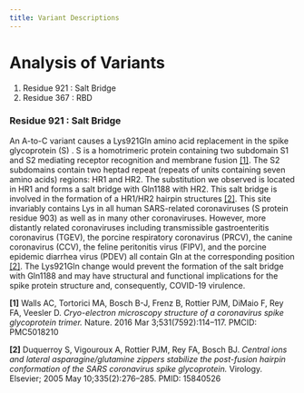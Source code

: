 ```yaml
---
title: Variant Descriptions
---
```

# Analysis of Variants

1. Residue 921 : Salt Bridge
2. Residue 367 : RBD


### Residue 921 : Salt Bridge


An A-to-C variant causes a Lys921Gln amino acid replacement in the spike glycoprotein (S) .  S is a homotrimeric protein containing two subdomain S1 and S2 mediating receptor recognition and membrane fusion [[1]](#ref1). The S2 subdomains contain two heptad repeat (repeats of units containing seven amino acids) regions: HR1 and HR2. The substitution we observed is located in HR1 and forms a salt bridge with Gln1188 with HR2. This salt bridge is involved in the formation of a HR1/HR2 hairpin structures [[2]](#ref2). This site invariably contains Lys in all human SARS-related coronaviruses (S protein residue 903) as well as in many other coronaviruses. However, more distantly related coronaviruses including transmissible gastroenteritis coronavirus (TGEV), the porcine respiratory coronavirus (PRCV), the canine coronavirus (CCV), the feline peritonitis virus (FIPV), and the porcine epidemic diarrhea virus (PDEV) all contain Gln at the corresponding position [[2]](#ref2). The Lys921Gln change would prevent the formation of the salt bridge with Gln1188 and may have structural and functional implications for the spike protein structure and, consequently, COVID-19 virulence.



<a name="ref1"> **[1]** </a>
Walls AC, Tortorici MA, Bosch B-J, Frenz B, Rottier PJM, DiMaio F, Rey FA, Veesler D. _Cryo-electron microscopy structure of a coronavirus spike glycoprotein trimer._ Nature. 2016 Mar 3;531(7592):114–117. PMCID: PMC5018210

<a name="ref2"> **[2]** </a>
Duquerroy S, Vigouroux A, Rottier PJM, Rey FA, Bosch BJ. _Central ions and lateral asparagine/glutamine zippers stabilize the post-fusion hairpin conformation of the SARS coronavirus spike glycoprotein._ Virology. Elsevier; 2005 May 10;335(2):276–285. PMID: 15840526

